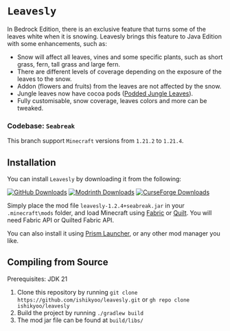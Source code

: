 # `Leavesly`

In Bedrock Edition, there is an exclusive feature that turns some of the leaves white when it is snowing. Leavesly brings this feature to Java Edition with some enhancements, such as:
- Snow will affect all leaves, vines and some specific plants, such as short grass, fern, tall grass and large fern.
- There are different levels of coverage depending on the exposure of the leaves to the snow.
- Addon (flowers and fruits) from the leaves are not affected by the snow.
- Jungle leaves now have cocoa pods ([Podded Jungle Leaves](https://github.com/ishikyoo/podded-jungle-leaves)).
- Fully customisable, snow coverage, leaves colors and more can be tweaked.

### Codebase: `Seabreak`
This branch support `Minecraft` versions from `1.21.2` to `1.21.4`.

## Installation
You can install `Leavesly` by downloading it from the following:

[![GitHub Downloads](https://img.shields.io/github/downloads/ishikyoo/leavesly/total?style=for-the-badge&logo=github&color=F5F5F5)](https://github.com/ishikyoo/leavesly/releases)
[![Modrinth Downloads](https://img.shields.io/modrinth/dt/leavesly?style=for-the-badge&logo=modrinth&color=00AD5B)](https://modrinth.com/mod/leavesly)
[![CurseForge Downloads](https://img.shields.io/curseforge/dt/1109585?style=for-the-badge&logo=curseforge&color=F16436&)](https://www.curseforge.com/minecraft/mc-mods/leavesly)

Simply place the mod file `leavesly-1.2.4+seabreak.jar` in your `.minecraft\mods` folder, and load Minecraft using [Fabric](https://fabricmc.net/use/installer) or [Quilt](https://quiltmc.org/en/install).
You will need Fabric API or Quilted Fabric API.

You can also install it using [Prism Launcher](https://prismlauncher.org), or any other mod manager you like.

## Compiling from Source

Prerequisites: JDK 21

1. Clone this repository by running `git clone https://github.com/ishikyoo/leavesly.git` or `gh repo clone ishikyoo/leavesly`
2. Build the project by running `./gradlew build`
3. The mod jar file can be found at `build/libs/`